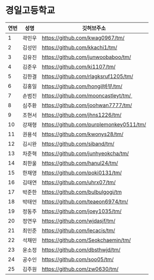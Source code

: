 # 경일고등학교 

|연번|성명|깃허브주소|
|---|---|---| 
|1|곽민우|https://github.com/kwag0967/tm/|
|2|김성민|https://github.com/kkachi1/tm/|
|3|김유진|https://github.com/junwoobaboo/tm/|
|4|김준우|https://github.com/ki1107/tm/|
|5|김한결|https://github.com/rlagksruf1205/tm/|
|6|김홍일|https://github.com/hongil바부/tm/|
|7|손범진|https://github.com/mooncastleyt/tm/ |
|8|심주환|https://github.com/joohwan7777/tm/|
|9|조현서|https://github.com/jhns1226/tm/|
|10|강재형|https://github.com/purplemonkey0511/tm/|
|11|권용석|https://github.com/kwonys28/tm/|
|12|김시완|https://github.com/siband/tm/|
|13|차준혁|https://github.com/junhyeokcha/tm/|
|14|최한울|https://github.com/hanul24/tm/|
|15|한재영|https://github.com/poki0131/tm/|
|16|김태연|https://github.com/uhrx07/tm/|
|17|박준한|https://github.com/bulbulgogi/tm|
|18|박태언|https://github.com/teaeon6974/tm/|
|19|정동주|https://github.com/joey1035/tm/|
|20|정연우|https://github.com/wjdasjf/tm/|
|21|최민준|https://github.com/lecacis/tm/|
|22|석채민|https://github.com/Seokchaemin/tm/|
|23|윤소정|https://github.com/dbsthwjd/tm/|
|24|공수인|https://github.com/soo05/tm/|
|25|김주원|https://github.com/zw0630/tm/|
